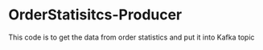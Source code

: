 # OrderStatisitcs-Producer
This code is to get the data from order statistics and put it into  Kafka topic
